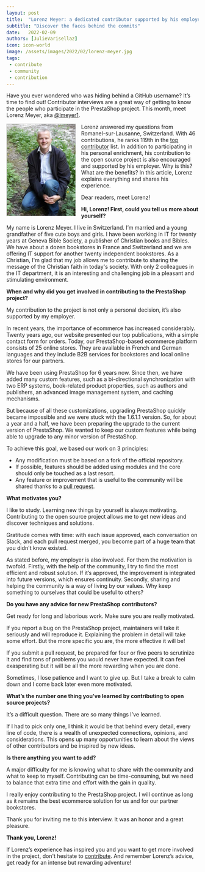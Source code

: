 ```yaml
---
layout: post
title:  "Lorenz Meyer: a dedicated contributor supported by his employer"
subtitle: "Discover the faces behind the commits"
date:   2022-02-09
authors: [JulieVarisellaz]
icon: icon-world
image: /assets/images/2022/02/lorenz-meyer.jpg
tags:
 - contribute
 - community
 - contribution
---
```

Have you ever wondered who was hiding behind a GitHub username? It’s time to find out! Contributor interviews are a great way of getting to know the people who participate in the PrestaShop project. This month, meet Lorenz Meyer, aka [@lmeyer1](https://github.com/lmeyer1).

<img style="border: 1px solid #CCC; float: left; margin: 0 1em 1em 0;" width="180" height="240" src="/assets/images/2022/02/lorenz-meyer.jpg">

Lorenz answered my questions from Romanel-sur-Lausanne, Switzerland. With 46 contributions, he ranks 119th in the [top contributor](https://contributors.prestashop.com/#lmeyer1) list. In addition to participating in his personal enrichment, his contribution to the open source project is also encouraged and supported by his employer. Why is this? What are the benefits? In this article, Lorenz explains everything and shares his experience.

Dear readers, meet Lorenz!

**Hi, Lorenz! First, could you tell us more about yourself?**

My name is Lorenz Meyer. I live in Switzerland. I’m married and a young grandfather of five cute boys and girls.
I have been working in IT for twenty years at Geneva Bible Society, a publisher of Christian books and Bibles. We have about a dozen bookstores in France and Switzerland and we are offering IT support for another twenty independent bookstores. As a Christian, I'm glad that my job allows me to contribute to sharing the message of the Christian faith in today's society.
With only 2 colleagues in the IT department, it is an interesting and challenging job in a pleasant and stimulating environment.

**When and why did you get involved in contributing to the PrestaShop project?**

My contribution to the project is not only a personal decision, it’s also supported by my employer.

In recent years, the importance of ecommerce has increased considerably. Twenty years ago, our website presented our top publications, with a simple contact form for orders. Today, our PrestaShop-based ecommerce platform consists of 25 online stores. They are available in French and German languages and they include B2B services for bookstores and local online stores for our partners.

We have been using PrestaShop for 6 years now. Since then, we have added many custom features, such as a bi-directional synchronization with two ERP systems, book-related product properties, such as authors and publishers, an advanced image management system, and caching mechanisms. 

But because of all these customizations, upgrading PrestaShop quickly became impossible and we were stuck with the 1.6.1.1 version. So, for about a year and a half, we have been preparing the upgrade to the current version of PrestaShop. We wanted to keep our custom features while being able to upgrade to any minor version of PrestaShop. 

To achieve this goal, we based our work on 3 principles:
- Any modification must be based on a fork of the official repository.
- If possible, features should be added using modules and the core should only be touched as a last resort.
- Any feature or improvement that is useful to the community will be shared thanks to a [pull request](https://github.com/PrestaShop/PrestaShop/pulls).

**What motivates you?**

I like to study. Learning new things by yourself is always motivating. Contributing to the open source project allows me to get new ideas and discover techniques and solutions.

Gratitude comes with time: with each issue approved, each conversation on Slack, and each pull request merged, you become part of a huge team that you didn't know existed.

As stated before, my employer is also involved. For them the motivation is twofold. Firstly, with the help of the community, I try to find the most efficient and robust solution. If it’s approved, the improvement is integrated into future versions, which ensures continuity. Secondly, sharing and helping the community is a way of living by our values. Why keep something to ourselves that could be useful to others?

**Do you have any advice for new PrestaShop contributors?**

Get ready for long and laborious work. Make sure you are really motivated.

If you report a bug on the PrestaShop project, maintainers will take it seriously and will reproduce it. Explaining the problem in detail will take some effort. But the more specific you are, the more effective it will be!

If you submit a pull request, be prepared for four or five peers to scrutinize it and find tons of problems you would never have expected. It can feel exasperating but it will be all the more rewarding when you are done.

Sometimes, I lose patience and I want to give up. But I take a break to calm down and I come back later even more motivated.

**What’s the number one thing you’ve learned by contributing to open source projects?**

It’s a difficult question. There are so many things I’ve learned.

If I had to pick only one, I think it would be that behind every detail, every line of code, there is a wealth of unexpected connections, opinions, and considerations. This opens up many opportunities to learn about the views of other contributors and be inspired by new ideas.

**Is there anything you want to add?**

A major difficulty for me is knowing what to share with the community and what to keep to myself. Contributing can be time-consuming, but we need to balance that extra time and effort with the gain in quality.

I really enjoy contributing to the PrestaShop project. I will continue as long as it remains the best ecommerce solution for us and for our partner bookstores. 

Thank you for inviting me to this interview. It was an honor and a great pleasure. 

**Thank you, Lorenz!**

If Lorenz’s experience has inspired you and you want to get more involved in the project, don't hesitate to [contribute](https://github.com/PrestaShop). And remember Lorenz’s advice, get ready for an intense but rewarding adventure!

